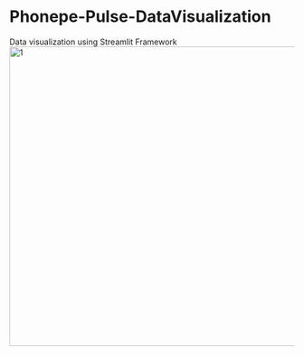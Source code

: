 # Phonepe-Pulse-DataVisualization
Data visualization using Streamlit Framework
<img width="529" alt="1" src="https://github.com/Arundeveloper001/Phonepe-Pulse-DataVisualization/assets/121912375/5b7b00e3-578b-445f-b62f-1eb80dbd4f99">
